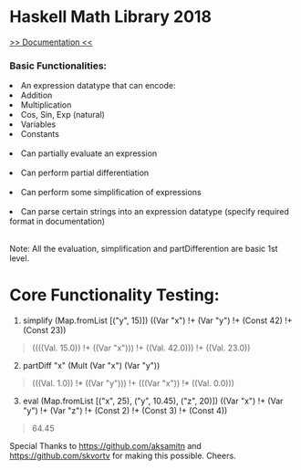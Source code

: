 <h1>Haskell Math Library 2018</h1>
 <a href = "http://ugweb.cas.mcmaster.ca/~ibrahimq/docs" target="_blank">>> Documentation <<</a>

<h3>Basic Functionalities:</h3>
	<li> An expression datatype that can encode:</li>
			<li>Addition</li>
			<li>Multiplication</li>
			<li>Cos, Sin, Exp (natural)</li>
			<li>Variables</li>
			<li>Constants</li>
			</br>
	 <li>Can partially evaluate an expression</li>
	 </br><li>Can perform partial differentiation</li>
	 </br><li>Can perform some simplification of expressions</li>
	 </br><li>Can parse certain strings into an expression datatype (specify required format in documentation)</li>

</br>
<p>Note: All the evaluation, simplification and partDifferention are basic 1st level.</p>


<h1>Core Functionality Testing:</h1>

1) simplify (Map.fromList [("y", 15)]) ((Var "x")  !+ (Var "y") !+ (Const 42) !+ (Const 23))
> ((((Val. 15.0)) !+ ((Var "x"))) !+ ((Val. 42.0))) !+ ((Val. 23.0))

2) partDiff "x" (Mult (Var "x") (Var "y"))
> (((Val. 1.0)) !* ((Var "y"))) !+ (((Var "x")) !* ((Val. 0.0)))

3) eval (Map.fromList [("x", 25), ("y", 10.45), ("z", 20)]) ((Var "x") !+ (Var "y") !+ (Var "z") !+ (Const 2) !+ (Const 3) !+ (Const 4))
> 64.45


Special Thanks to https://github.com/aksamitn and https://github.com/skvortv for making this possible. Cheers.
